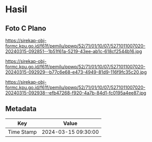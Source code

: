 # Hasil

## Foto C Plano

https://sirekap-obj-formc.kpu.go.id/f61f/pemilu/ppwp/52/71/01/10/07/5271011007020-20240315-092851--1b51f61a-5219-43ee-ab1c-618cf2544b16.jpg

https://sirekap-obj-formc.kpu.go.id/f61f/pemilu/ppwp/52/71/01/10/07/5271011007020-20240315-092929--b77c6e68-e473-4949-81d9-116f9fc35c20.jpg

https://sirekap-obj-formc.kpu.go.id/f61f/pemilu/ppwp/52/71/01/10/07/5271011007020-20240315-092938--efb47268-f920-4a7b-84d1-fc0195a4ee87.jpg


## Metadata

| Key        | Value               |
| ---------- | ------------------- |
| Time Stamp | 2024-03-15 09:30:00 |



